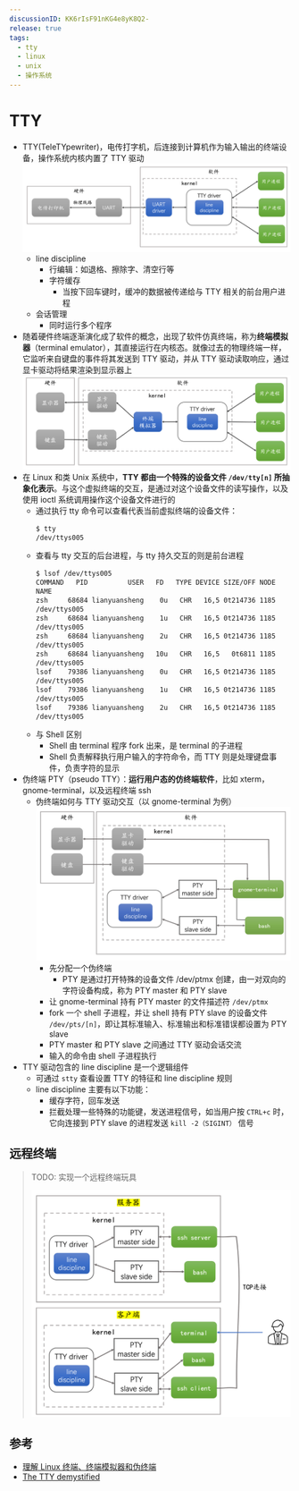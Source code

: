```yaml
---
discussionID: KK6rIsF91nKG4e8yK8Q2-
release: true
tags:
  - tty
  - linux
  - unix
  - 操作系统
---
```


# TTY

- TTY(TeleTYpewriter)，电传打字机，后连接到计算机作为输入输出的终端设备，操作系统内核内置了 TTY 驱动  ![图 1](./images/1aac543024f545443e7b5332931ac12c1bf67271863b8b4ca51dd886017a6a85.png)
  - line discipline
    - 行编辑：如退格、擦除字、清空行等
    - 字符缓存
      - 当按下回车键时，缓冲的数据被传递给与 TTY 相关的前台用户进程
  - 会话管理
    - 同时运行多个程序
- 随着硬件终端逐渐演化成了软件的概念，出现了软件仿真终端，称为**终端模拟器**（terminal emulator），其直接运行在内核态。就像过去的物理终端一样，它监听来自键盘的事件将其发送到 TTY 驱动，并从 TTY 驱动读取响应，通过显卡驱动将结果渲染到显示器上 ![图 2](./images/fa2f03d5301daa28808053d63b7adcc85af52666da788f429fa8b9fe2d0fe6b2.png)
- 在 Linux 和类 Unix 系统中，**TTY 都由一个特殊的设备文件 `/dev/tty[n]` 所抽象化表示**。与这个虚拟终端的交互，是通过对这个设备文件的读写操作，以及使用 ioctl 系统调用操作这个设备文件进行的
  - 通过执行 tty 命令可以查看代表当前虚拟终端的设备文件：
    ```shell
    $ tty
    /dev/ttys005
    ```
  - 查看与 tty 交互的后台进程，与 tty 持久交互的则是前台进程
    ```shell
    $ lsof /dev/ttys005
    COMMAND   PID          USER   FD   TYPE DEVICE SIZE/OFF NODE NAME
    zsh     68684 lianyuansheng    0u   CHR   16,5 0t214736 1185 /dev/ttys005
    zsh     68684 lianyuansheng    1u   CHR   16,5 0t214736 1185 /dev/ttys005
    zsh     68684 lianyuansheng    2u   CHR   16,5 0t214736 1185 /dev/ttys005
    zsh     68684 lianyuansheng   10u   CHR   16,5   0t6811 1185 /dev/ttys005
    lsof    79386 lianyuansheng    0u   CHR   16,5 0t214736 1185 /dev/ttys005
    lsof    79386 lianyuansheng    1u   CHR   16,5 0t214736 1185 /dev/ttys005
    lsof    79386 lianyuansheng    2u   CHR   16,5 0t214736 1185 /dev/ttys005
    ```
  - 与 Shell 区别
    - Shell 由 terminal 程序 fork 出来，是 terminal 的子进程
    - Shell 负责解释执行用户输入的字符命令，而 TTY 则是处理键盘事件，负责字符的显示
- 伪终端 PTY（pseudo TTY）：**运行用户态的仿终端软件**，比如 xterm，gnome-terminal，以及远程终端 ssh
  - 伪终端如何与 TTY 驱动交互（以 gnome-terminal 为例） ![图 3](./images/1663782356918.png)
    - 先分配一个伪终端
      - PTY 是通过打开特殊的设备文件 /dev/ptmx 创建，由一对双向的字符设备构成，称为 PTY master 和 PTY slave
    - 让 gnome-terminal 持有 PTY master 的文件描述符 `/dev/ptmx`
    - fork 一个 shell 子进程，并让 shell 持有 PTY slave 的设备文件 `/dev/pts/[n]`，即让其标准输入、标准输出和标准错误都设置为 PTY slave
    - PTY master 和 PTY slave 之间通过 TTY 驱动会话交流
    - 输入的命令由 shell 子进程执行
- TTY 驱动包含的 line discipline 是一个逻辑组件
  - 可通过 `stty` 查看设置 TTY 的特征和 line discipline 规则
  - line discipline 主要有以下功能：
    - 缓存字符，回车发送
    - 拦截处理一些特殊的功能键，发送进程信号，如当用户按 `CTRL+c` 时，它向连接到 PTY slave 的进程发送 `kill -2（SIGINT）` 信号

## 远程终端

> TODO: 实现一个远程终端玩具
>
> ![图 4](./images/1663783077209.png)

## 参考

- [理解 Linux 终端、终端模拟器和伪终端](https://mazhen.tech/p/%E7%90%86%E8%A7%A3linux-%E7%BB%88%E7%AB%AF%E7%BB%88%E7%AB%AF%E6%A8%A1%E6%8B%9F%E5%99%A8%E5%92%8C%E4%BC%AA%E7%BB%88%E7%AB%AF/)
- [The TTY demystified](http://www.linusakesson.net/programming/tty/)
